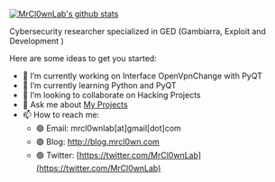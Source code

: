 [![MrCl0wnLab's github stats](https://github-readme-stats.vercel.app/api?username=MrCl0wnLab&show_icons=true&theme=radical)](https://github.com/anuraghazra/github-readme-stats)

Cybersecurity researcher specialized in GED (Gambiarra, Exploit and Development )

Here are some ideas to get you started:

- 🔭 I’m currently working on Interface OpenVpnChange with PyQT
- 🌱 I’m currently learning Python and PyQT
- 👯 I’m looking to collaborate on Hacking Projects
- 💬 Ask me about [My Projects](https://github.com/MrCl0wnLab "My Projects")
- 📫 How to reach me: 
  - 🟢 Email: mrcl0wnlab[at]gmail[dot]com
  - 🟢 Blog: http://blog.mrcl0wn.com
  - 🟢 Twitter: [https://twitter.com/MrCl0wnLab](https://twitter.com/MrCl0wnLab)
